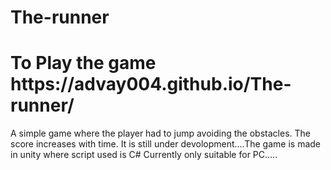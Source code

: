 # The-runner
<h1>To Play the game  https://advay004.github.io/The-runner/</h1>
A simple game where the player had to jump avoiding the obstacles. The score increases with time. It is still under devolopment....The game is made in unity where script used is C#
Currently only suitable for PC.....
